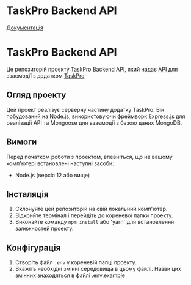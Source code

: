 # TaskPro Backend API

[Документація](https://task-pro-backend.onrender.com/api-docs)

# TaskPro Backend API
Це репозиторій проєкту TaskPro Backend API, який надає [API](https://task-pro-backend.onrender.com/api-docs) для взаємодії з додатком [TaskPro](https://fstv-electro.github.io/TaskPro-prj-9/)

## Огляд проекту
Цей проект реалізує серверну частину додатку TaskPro. Він побудований на Node.js, використовуючи фреймворк Express.js для реалізації API та Mongoose для взаємодії з базою даних MongoDB.

## Вимоги
Перед початком роботи з проектом, впевніться, що на вашому комп'ютері встановлені наступні засоби:
- Node.js (версія 12 або вище)

## Інсталяція
1. Склонуйте цей репозиторій на свій локальний комп'ютер.
2. Відкрийте термінал і перейдіть до кореневої папки проекту.
3. Виконайте команду `npm install` або 'yarn` для встановлення залежностей проекту.

## Конфігурація
1. Створіть файл `.env` у кореневій папці проекту.
2. Вкажіть необхідні змінні середовища в цьому файлі. Назви цих змінних знаходяться в файлі .env.example
